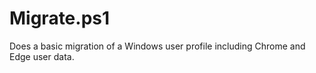 # Migrate.ps1
Does a basic migration of a Windows user profile including Chrome and Edge user data.
